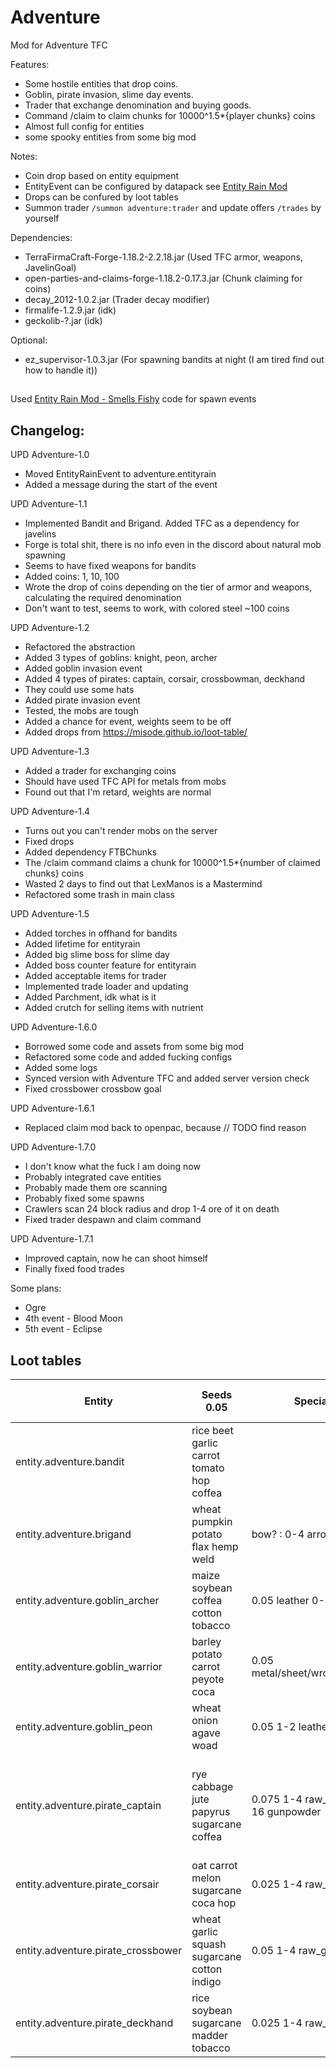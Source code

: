 # Adventure
Mod for Adventure TFC

Features:
- Some hostile entities that drop coins.
- Goblin, pirate invasion, slime day events.
- Trader that exchange denomination and buying goods.
- Command /claim to claim chunks for 10000^1.5*{player chunks} coins
- Almost full config for entities
- some spooky entities from some big mod

Notes:
- Coin drop based on entity equipment
- EntityEvent can be configured by datapack see [Entity Rain Mod](https://github.com/LukeGrahamLandry/smells-fishy-mod) 
- Drops can be confured by loot tables
- Summon trader `/summon adventure:trader` and update offers `/trades` by yourself

Dependencies: 
- TerraFirmaCraft-Forge-1.18.2-2.2.18.jar (Used TFC armor, weapons, JavelinGoal)
- open-parties-and-claims-forge-1.18.2-0.17.3.jar (Chunk claiming for coins)
- decay_2012-1.0.2.jar (Trader decay modifier)
- firmalife-1.2.9.jar (idk)
- geckolib-?.jar (idk)

Optional:
- ez_supervisor-1.0.3.jar (For spawning bandits at night (I am tired find out how to handle it))

##
Used [Entity Rain Mod - Smells Fishy](https://github.com/LukeGrahamLandry/smells-fishy-mod) code for spawn events

## Changelog:

UPD Adventure-1.0
- Moved EntityRainEvent to adventure.entityrain
- Added a message during the start of the event

UPD Adventure-1.1
- Implemented Bandit and Brigand. Added TFC as a dependency for javelins
- Forge is total shit, there is no info even in the discord about natural mob spawning
- Seems to have fixed weapons for bandits
- Added coins: 1, 10, 100
- Wrote the drop of coins depending on the tier of armor and weapons, calculating the required denomination
- Don't want to test, seems to work, with colored steel ~100 coins

UPD Adventure-1.2
- Refactored the abstraction
- Added 3 types of goblins: knight, peon, archer
- Added goblin invasion event
- Added 4 types of pirates: captain, corsair, crossbowman, deckhand
- They could use some hats
- Added pirate invasion event
- Tested, the mobs are tough
- Added a chance for event, weights seem to be off
- Added drops from https://misode.github.io/loot-table/

UPD Adventure-1.3
- Added a trader for exchanging coins
- Should have used TFC API for metals from mobs
- Found out that I'm retard, weights are normal

UPD Adventure-1.4
- Turns out you can't render mobs on the server
- Fixed drops
- Added dependency FTBChunks
- The /claim command claims a chunk for 10000^1.5*{number of claimed chunks} coins
- Wasted 2 days to find out that LexManos is a Mastermind
- Refactored some trash in main class

UPD Adventure-1.5
- Added torches in offhand for bandits
- Added lifetime for entityrain
- Added big slime boss for slime day
- Added boss counter feature for entityrain
- Added acceptable items for trader
- Implemented trade loader and updating
- Added Parchment, idk what is it
- Added crutch for selling items with nutrient

UPD Adventure-1.6.0
- Borrowed some code and assets from some big mod
- Refactored some code and added fucking configs
- Added some logs
- Synced version with Adventure TFC and added server version check
- Fixed crossbower crossbow goal

UPD Adventure-1.6.1
- Replaced claim mod back to openpac, because // TODO find reason

UPD Adventure-1.7.0
- I don't know what the fuck I am doing now
- Probably integrated cave entities
- Probably made them ore scanning 
- Probably fixed some spawns
- Crawlers scan 24 block radius and drop 1-4 ore of it on death
- Fixed trader despawn and claim command

UPD Adventure-1.7.1
- Improved captain, now he can shoot himself
- Finally fixed food trades

Some plans:
- Ogre
- 4th event - Blood Moon
- 5th event - Eclipse

## Loot tables

| Entity                             | Seeds 0.05                                  | Special                           | Gem Powder 0.05                                                       |
|------------------------------------|---------------------------------------------|-----------------------------------|-----------------------------------------------------------------------|
| entity.adventure.bandit            | rice beet garlic carrot tomato hop coffea   |                                   |                                                                       |
| entity.adventure.brigand           | wheat pumpkin potato flax hemp weld         | bow? : 0-4 arrow                  |                                                                       |
| entity.adventure.goblin_archer     | maize soybean coffea cotton tobacco         | 0.05 leather 0-4 arrow            |                                                                       |
| entity.adventure.goblin_warrior    | barley potato carrot peyote coca            | 0.05 metal/sheet/wrought_iron     |                                                                       |
| entity.adventure.goblin_peon       | wheat onion agave woad                      | 0.05 1-2 leather_strip            |                                                                       |
| entity.adventure.pirate_captain    | rye cabbage jute papyrus sugarcane coffea   | 0.075 1-4 raw_gold 0-16 gunpowder | amethyst diamond emerald lapis_lazuli opal pyrite ruby sapphire topaz |
| entity.adventure.pirate_corsair    | oat carrot melon sugarcane coca hop         | 0.025 1-4 raw_gold                | ruby sapphire topaz                                                   |
| entity.adventure.pirate_crossbower | wheat garlic squash sugarcane cotton indigo | 0.05 1-4 raw_gold arrow           | amethyst diamond emerald                                              |
| entity.adventure.pirate_deckhand   | rice soybean sugarcane madder tobacco       | 0.025 1-4 raw_gold                | lapis_lazuli opal pyrite                                              |
